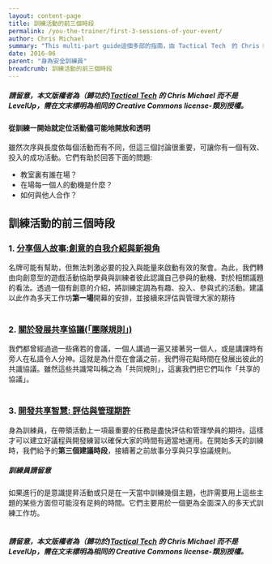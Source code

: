```yaml
---
layout: content-page
title: 訓練活動的前三個時段
permalink: /you-the-trainer/first-3-sessions-of-your-event/
author: Chris Michael
summary: "This multi-part guide這個多部的指南，由 Tactical Tech　的 Chris Michael 所提供，涵蓋了三個獨立的時段，它們能從一開始，設置起一場有效、有產能力、更具參與度的訓練活動。"
date: 2016-06
parent: "身為安全訓練員"
breadcrumb: 訓練活動的前三個時段
---
```

##### 請留意，本文版權者為（歸功於)[Tactical Tech](https://www.tacticaltech.org) 的 Chris Michael 而不是 LevelUp，需在文末標明為相同的 Creative Commons license-類別授權。

#### 從訓練一開始就定位活動儘可能地開放和透明
雖然次序與長度依每個活動而有不同，但這三個討論很重要，可讓你有一個有效、投入的成功活動。它們有助於回答下面的問題:
- 教室裏有誰在場？
- 在場每一個人的動機是什麼？
- 如何與他人合作？

## 訓練活動的前三個時段

### 1. [分享個人故事:創意的自我介紹與新視角](/level-up/you-the-trainer/first-3-sessions-of-your-event/sharing-your-story/)
名牌可能有幫助，但無法刺激必要的投入與能量來啟動有效的聚會。為此，我們轉由向創意型的遊戲活動協助學員與訓練者彼此認識自己參與的動機、對於相關議題的看法。透過一個有創意的介紹，將訓練定調為有趣、投入、參與式的活動。建議以此作為多天工作坊**第一場**開幕的安排，並接續來評估與管理大家的期待
<br><br>

### 2. [關於發展共享協議(「團隊規則」)](/level-up/you-the-trainer/first-3-sessions-of-your-event/developing-shared-agreements/)
我們都曾經過過一些痛若的會議，一個人講過一遍又接著另一個人，或是講課時有旁人在私語令人分神。這就是為什麼在會議之前，我們得花點時間在發展出彼此的共識協議。雖然這些共識常叫稱之為「共同規則」，這裏我們把它們叫作「共享的協議」。
<br><br>

### 3. [開發共享智慧: 評估與管理期許](/level-up/you-the-trainer/first-3-sessions-of-your-event/developing-a-shared-brain/)
身為訓練員，在帶領活動上一項最重要的任務是盡快評估和管理學員的期待。這樣才可以建立好議程與開發練習以確保大家的時間有適當地運用。在開始多天的訓練時，我們給予的**第三個建議時段**，接續著之前故事分享與只享協議規則。


##### *訓練員請留意*
如果進行的是意識提昇活動或只是在一天當中訓練幾個主題，也許需要用上這些主題的某些方面但可能沒有足夠的時間。它們主要用於一個更為全面深入的多天式訓練工作坊。
<br><br>

##### 請留意，本文版權者為（歸功於)[Tactical Tech](https://www.tacticaltech.org) 的 Chris Michael 而不是 LevelUp，需在文末標明為相同的 Creative Commons license-類別授權。
<br><br>
